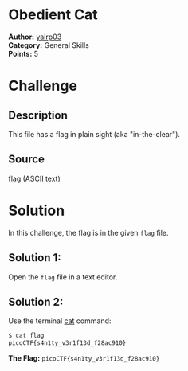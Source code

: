 # Obedient Cat
**Author:** [yairp03](https://github.com/yairp03)  
**Category:** General Skills  
**Points:** 5

# Challenge
## Description
This file has a flag in plain sight (aka "in-the-clear").
## Source
[flag](./flag) (ASCII text)

# Solution
In this challenge, the flag is in the given `flag` file.  
## Solution 1:
Open the `flag` file in a text editor.
## Solution 2:
Use the terminal [cat](https://man7.org/linux/man-pages/man1/cat.1.html) command:
```sh
$ cat flag
picoCTF{s4n1ty_v3r1f13d_f28ac910}
```

**The Flag:** `picoCTF{s4n1ty_v3r1f13d_f28ac910}`
